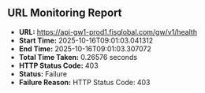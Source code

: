 ## URL Monitoring Report

- **URL:** https://api-gw1-prod1.fisglobal.com/gw/v1/health
- **Start Time:** 2025-10-16T09:01:03.041312
- **End Time:** 2025-10-16T09:01:03.307072
- **Total Time Taken:** 0.26576 seconds
- **HTTP Status Code:** 403
- **Status:** Failure
- **Failure Reason:** HTTP Status Code: 403
